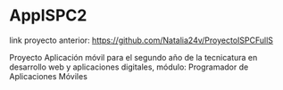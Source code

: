 # AppISPC2

link proyecto anterior:
https://github.com/Natalia24v/ProyectoISPCFullS

Proyecto Aplicación móvil para el segundo año de la tecnicatura en desarrollo web y aplicaciones digitales, módulo: Programador de Aplicaciones Móviles 
